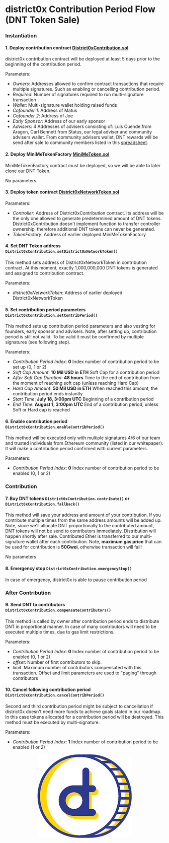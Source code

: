 # district0x Contribution Period Flow (DNT Token Sale)

### Instantiation

#### 1. Deploy contribution contract [District0xContribution.sol](/resources/public/contracts/src/District0xContribution.sol)
district0x contribution contract will be deployed at least 5 days prior to the beginning of the contribution period.

Parameters:
- _Owners_: Addresses allowed to confirm contract transactions that require multiple signatures. Such as enabling or cancelling contribution period.
- _Required_: Number of signatures required to run multi-signature transaction
- _Wallet_: Multi-signature wallet holding raised funds
- _Cofounder 1_: Address of Matus
- _Cofounder 2_: Address of Joe
- _Early Sponsor_: Address of our early sponsor
- _Advisers_: 4 Addresses of advisers consisting of: Luis Cuende from Aragon, Carl Bennett from Status, our legal adviser and community advisers wallet.
From community advisers wallet, DNT rewards will be send after sale to community members listed in this [spreadsheet](https://docs.google.com/spreadsheets/d/11Kw5JK2YTFQzoC5yHH7EcGJAF3Ve9ypz3M6J12h0PmU/edit#gid=0).

#### 2. Deploy MiniMeTokenFactory [MiniMeToken.sol](/resources/public/contracts/src/MiniMeToken.sol)
MiniMeTokenFactory contract must be deployed, so we will be able to later clone our DNT Token.

No parameters.
 
#### 3. Deploy token contract [District0xNetworkToken.sol](/resources/public/contracts/src/District0xNetworkToken.sol)


Parameters:
- _Controller_: Address of District0xContribution contract. Its address will be the only one allowed to generate predetermined
 amount of DNT tokens. District0xContribution doesn't implement function to transfer controller ownership, therefore additional
 DNT tokens can never be generated.
- _TokenFactory_: Address of earlier deployed MiniMeTokenFactory

#### 4. Set DNT Token address `District0xContribution.setDistrict0xNetworkToken()`
This method sets address of District0xNetworkToken in contribution contract. At this moment, exactly 1,000,000,000 DNT
tokens is generated and assigned to contribution contract. 

Parameters:
- _district0xNetworkToken_: Address of earlier deployed District0xNetworkToken 


#### 5. Set contribution period parameters `District0xContribution.setContribPeriod()`
This method sets up contribution period parameters and also vesting for founders, early sponsor and advisers. Note, after
setting up, contribution period is still not valid. To be valid it must be confirmed by multiple signatures (see following step).
  
Parameters:
- _Contribution Period Index_: **0** Index number of contribution period to be set up (0, 1 or 2)
- _Soft Cap Amount_: **10 Mil USD in ETH** Soft Cap for a contribution period
- _After Soft Cap Duration_: **48 hours** Time to the end of contribution from the moment of reaching soft cap (unless reaching Hard Cap)
- _Hard Cap Amount_: **50 Mil USD in ETH** When reached this amount, the contribution period ends instantly
- _Start Time_: **July 18, 3:00pm UTC** Beginning of a contribution period
- _End Time_: **August 1, 3:00pm UTC** End of a contribution period, unless Soft or Hard cap is reached

#### 6. Enable contribution period `District0xContribution.enableContribPeriod()`
This method will be executed only with multiple signatures 4/6 of our team and trusted individuals from Ethereum community (listed in our whitepaper).
It will make a contribution period confirmed with current parameters. 

Parameters:
- _Contribution Period Index_: **0** Index number of contribution period to be enabled (0, 1 or 2)

### Contribution

#### 7. Buy DNT tokens `District0xContribution.contribute()` or `District0xContribution.fallback()` 
This method will save your address and amount of your contribution. If you contribute multiple times from the
same address amounts will be added up. Note, since we'll allocate DNT proportionally to the contributed amount, DNT
tokens will not be send to contributors immediately. Distribution will happen shortly after sale. Contributed
Ether is transferred to our multi-signature wallet after each contribution. Note, **maximum gas price** that can be
used for contribution is **50Gwei**, otherwise transaction will fail!

No parameters

#### 8. Emergency stop `District0xContribution.emergencyStop()`
In case of emergency, district0x is able to pause contribution period

### After Contribution

#### 9. Send DNT to contributors `District0xContribution.compensateContributors()`
This method is called by owner after contribution period ends to distribute DNT in proportional manner. 
In case of many contributors will need to be executed multiple times, due to gas limit restrictions.

Parameters:
- _Contribution Period Index_: **0** Index number of contribution period to be enabled (0, 1 or 2)
- _offset_: Number of first contributors to skip.
- _limit_: Maximum number of contributors compensated with this transaction. Offset and limit parameters are 
used to "paging" through contributors

#### 10. Cancel following contribution period `District0xContribution.cancelContribPeriod()`
Second and third contribution period might be subject to cancellation if district0x doesn't need more funds to
achieve goals stated in our roadmap. In this case tokens allocated for a contribution period will be destroyed.
This method must be executed by multi-signature.

Parameters:
- _Contribution Period Index_: **1** Index number of contribution period to be enabled (1 or 2)

<p align="center">
<img src="resources/public/images/dnt-logo-300.png"/>
</p>









